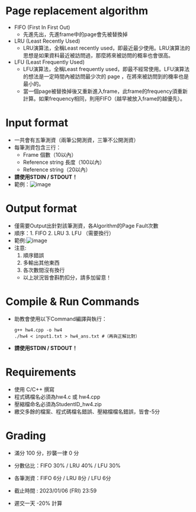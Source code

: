 # Page replacement algorithm
- FIFO (First In First Out)
  - 先進先出，先進frame中的page會先被替換掉
- LRU (Least Recently Used)
  - LRU演算法，全稱Least recently used，即最近最少使用。LRU演算法的思想是如果資料最近被訪問過，那麼將來被訪問的概率也會很高。
- LFU (Least Frequently Used)
  - LFU演算法，全稱Least frequently used，即最不經常使用。LFU演算法的想法是一定時間內被訪問最少次的 page ，在將來被訪問到的機率也是最小的。
  - 當一個page被替換掉後又重新進入frame，此frame的frequency須重新計算。如果frequency相同，則用FIFO（越早被放入frame的越優先）。
 
# Input format
- 一共會有五筆測資（兩筆公開測資，三筆不公開測資）
- 每筆測資包含三行：
  - Frame 個數（10以內）
  - Reference string 長度（100以內）
  - Reference string（20以內）
- **請使用STDIN / STDOUT！**
- 範例：![image](https://github.com/XCI9/NYCU-2022-Fall-Introduction-to-Operating-Systems/assets/71249961/bcd684e0-a6cf-411a-9cd9-cf79bc25e1a2)

# Output format
- 僅需要Output出針對該筆測資，各Algorithm的Page Fault次數
- 順序：1. FIFO 2. LRU 3. LFU （需要換行）
- 範例:![image](https://github.com/XCI9/NYCU-2022-Fall-Introduction-to-Operating-Systems/assets/71249961/e33707e7-047a-4e63-bf98-eced400fcb9f)
- 注意:
  1. 順序錯誤
  2. 多輸出其他東西
  3. 各次數間沒有換行
  - 以上狀況皆會斟酌扣分，請多加留意！

# Compile & Run Commands
- 助教會使用以下Command編譯與執行：
  ```shell
  g++ hw4.cpp -o hw4
  ./hw4 < input1.txt > hw4_ans.txt #（再與正解比對）
  ```
- **請使用STDIN / STDOUT！**

# Requirements
- 使用 C/C++ 撰寫
- 程式碼檔名必須為hw4.c 或 hw4.cpp
- 壓縮檔命名必須為StudentID_hw4.zip
- 繳交多餘的檔案、程式碼檔名錯誤、壓縮檔檔名錯誤，皆會-5分

# Grading
- 滿分 100 分，抄襲一律 0 分
- 分數佔比：FIFO 30% / LRU 40% / LFU 30%
- 各筆測資：FIFO 6分 / LRU 8分 / LFU 6分

- 截止時間 : 2023/01/06 (FRI) 23:59
- 遲交一天 -20% 計算
